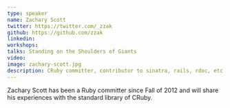 ```yaml
---
type: speaker
name: Zachary Scott
twitter: https://twitter.com/_zzak
github: https://github.com/zzak
linkedin: 
workshops:
talks: Standing on the Shoulders of Giants
video: 
image: zachary-scott.jpg
description: CRuby committer, contributor to sinatra, rails, rdoc, etc
---
```


Zachary Scott has been a Ruby committer since Fall of 2012 and will share his experiences with the standard library of CRuby.
